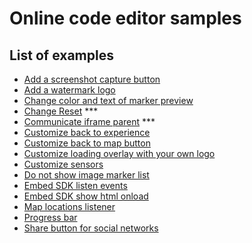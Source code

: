 # Online code editor samples

## List of examples

- [Add a screenshot capture button](add-screenshot-capture-button/README.md)
- [Add a watermark logo](add-watermark-logo/README.md)
- [Change color and text of marker preview](change-color-and-text-of-marker-preview/README.md)
- [Change Reset](change-reset/README.md) \*\*\*
- [Communicate iframe parent](communicate-iframe-parent/README.md) \*\*\*
- [Customize back to experience](customize-back-to-experience/README.md)
- [Customize back to map button](customize-back-to-map-button/README.md)
- [Customize loading overlay with your own logo](customize-loading-overlay-with-your-own-logo/README.md)
- [Customize sensors](customize-sensors/README.md)
- [Do not show image marker list](do-not-show-image-marker-list/README.md)
- [Embed SDK listen events](embedsdk-listen-events/README.md)
- [Embed SDK show html onload](embedsdk-show-html-onload/README.md)
- [Map locations listener](map-locations-listener/README.md)
- [Progress bar](progress-bar/README.md)
- [Share button for social networks](share-button-for-social-networks/README.md)
